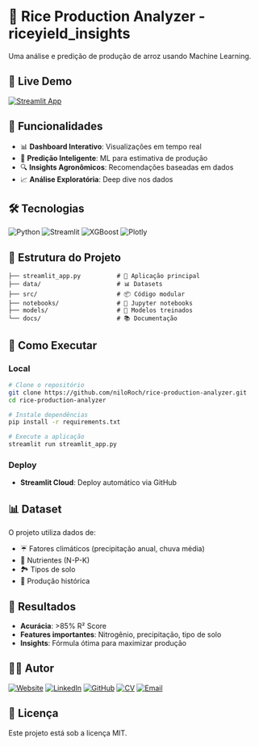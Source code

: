# 🌾 Rice Production Analyzer - riceyield_insights

Uma análise e predição de produção de arroz usando Machine Learning.

## 🚀 Live Demo
[![Streamlit App](https://static.streamlit.io/badges/streamlit_badge_black_white.svg)](https://rice-app-analyzer.streamlit.app/)

## 🎯 Funcionalidades

- 📊 **Dashboard Interativo**: Visualizações em tempo real
- 🤖 **Predição Inteligente**: ML para estimativa de produção
- 🔍 **Insights Agronômicos**: Recomendações baseadas em dados
- 📈 **Análise Exploratória**: Deep dive nos dados

## 🛠️ Tecnologias

![Python](https://img.shields.io/badge/Python-3.9+-blue?logo=python&logoColor=white)
![Streamlit](https://img.shields.io/badge/Streamlit-1.28+-red?logo=streamlit&logoColor=white)
![XGBoost](https://img.shields.io/badge/XGBoost-ML-green)
![Plotly](https://img.shields.io/badge/Plotly-Interactive-blue)

## 📁 Estrutura do Projeto

```
├── streamlit_app.py          # 🎯 Aplicação principal
├── data/                     # 📊 Datasets
├── src/                      # 📦 Código modular
├── notebooks/                # 📓 Jupyter notebooks
├── models/                   # 🤖 Modelos treinados
└── docs/                     # 📚 Documentação
```

## 🚀 Como Executar

### Local
```bash
# Clone o repositório
git clone https://github.com/niloRoch/rice-production-analyzer.git
cd rice-production-analyzer

# Instale dependências
pip install -r requirements.txt

# Execute a aplicação
streamlit run streamlit_app.py
```

### Deploy
- **Streamlit Cloud**: Deploy automático via GitHub


## 📊 Dataset

O projeto utiliza dados de:
- ☔ Fatores climáticos (precipitação anual, chuva média)
- 🌱 Nutrientes (N-P-K)
- 🏞️ Tipos de solo
- 🌾 Produção histórica

## 🎯 Resultados

- **Acurácia**: >85% R² Score
- **Features importantes**: Nitrogênio, precipitação, tipo de solo
- **Insights**: Fórmula ótima para maximizar produção

## 👨‍💻 Autor

[![Website](https://img.shields.io/badge/Website-4c1d95?style=for-the-badge&logo=firefox&logoColor=a855f7)](https://www.nilorocha.tech)
[![LinkedIn](https://img.shields.io/badge/LinkedIn-0077B5?style=for-the-badge&logo=linkedin&logoColor=white)](https://www.linkedin.com/in/nilo-rocha-)
[![GitHub](https://img.shields.io/badge/GitHub-100000?style=for-the-badge&logo=github&logoColor=white)](https://github.com/niloRoch)
[![CV](https://img.shields.io/badge/Bold-312e81?style=for-the-badge&logo=readthedocs&logoColor=8b5cf6)](https://bold.pro/my/nilo-rocha)
[![Email](https://img.shields.io/badge/Gmail-D14836?style=for-the-badge&logo=gmail&logoColor=white)](mailto:nilo.roch4@gmail.com)

## 📄 Licença
Este projeto está sob a licença MIT. 



